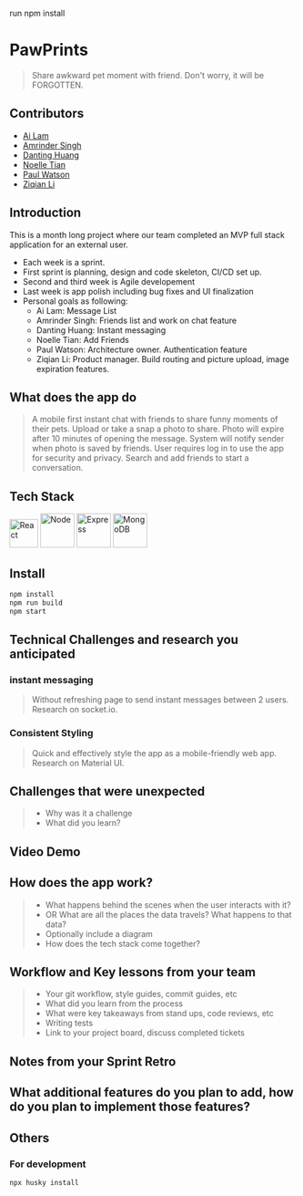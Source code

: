 run npm install

# PawPrints

> Share awkward pet moment with friend. Don't worry, it will be FORGOTTEN.

## Contributors

- [Ai Lam](https://github.com/ai-lam)
- [Amrinder Singh](https://github.com/amrinder1650)
- [Danting Huang](https://github.com/sdhlyhb)
- [Noelle Tian](https://github.com/nuot)
- [Paul Watson](https://github.com/pewiii)
- [Ziqian Li](https://github.com/zxl3269117)

## Introduction

This is a month long project where our team completed an MVP full stack application for an external user.

- Each week is a sprint.
- First sprint is planning, design and code skeleton, CI/CD set up.
- Second and third week is Agile developement
- Last week is app polish including bug fixes and UI finalization
- Personal goals as following:
  - Ai Lam: Message List
  - Amrinder Singh: Friends list and work on chat feature
  - Danting Huang: Instant messaging
  - Noelle Tian: Add Friends
  - Paul Watson: Architecture owner. Authentication feature
  - Ziqian Li: Product manager. Build routing and picture upload, image expiration features.

## What does the app do

> A mobile first instant chat with friends to share funny moments of their pets. Upload or take a snap a photo to share. Photo will expire after 10 minutes of opening the message. System will notify sender when photo is saved by friends. User requires log in to use the app for security and privacy. Search and add friends to start a conversation.

## Tech Stack

<a href="https://reactjs.org/" target="blank"><img src="https://upload.wikimedia.org/wikipedia/commons/a/a7/React-icon.svg" alt="React" width="50px"/></a>
<a href="https://nodejs.org/en/" target="blank"><img src="https://upload.wikimedia.org/wikipedia/commons/d/d9/Node.js_logo.svg" alt="Node" width="60px"/></a>
<a href="https://expressjs.com/" target="blank"><img src="https://upload.wikimedia.org/wikipedia/commons/6/64/Expressjs.png" alt="Express" width="60px"/></a>
<a href="https://www.mongodb.com/" target="blank"><img src="https://upload.wikimedia.org/wikipedia/commons/9/93/MongoDB_Logo.svg" alt="MongoDB" width="60px"/></a>

## Install

```sh
npm install
npm run build
npm start
```

## Technical Challenges and research you anticipated

### instant messaging

> Without refreshing page to send instant messages between 2 users. Research on socket.io.

### Consistent Styling

> Quick and effectively style the app as a mobile-friendly web app. Research on Material UI.

## Challenges that were unexpected

> - Why was it a challenge
> - What did you learn?

## Video Demo

## How does the app work?

> - What happens behind the scenes when the user interacts with it?
> - OR What are all the places the data travels? What happens to that data?
> - Optionally include a diagram
> - How does the tech stack come together?

## Workflow and Key lessons from your team

> - Your git workflow, style guides, commit guides, etc
> - What did you learn from the process
> - What were key takeaways from stand ups, code reviews, etc
> - Writing tests
> - Link to your project board, discuss completed tickets

## Notes from your Sprint Retro

## What additional features do you plan to add, how do you plan to implement those features?

## Others

### For development

```sh
npx husky install
```
